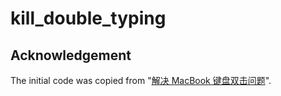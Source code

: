 # kill_double_typing

## Acknowledgement

The initial code was copied from "[解决 MacBook 键盘双击问题](https://sf-zhou.github.io/productivity/solve_macbook_typing_double.html)".
